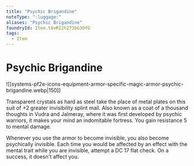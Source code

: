 ```yaml
---
title: "Psychic Brigandine"
noteType: ":luggage:"
aliases: "Psychic Brigandine"
foundryId: Item.t8vRI2h273bG3OfG
tags:
  - Item
---
```


# Psychic Brigandine
![[systems-pf2e-icons-equipment-armor-specific-magic-armor-psychic-brigandine.webp|150]]

Transparent crystals as hard as steel take the place of metal plates on this suit of +2 greater invisibility splint mail. Also known as a coat of a thousand thoughts in Vudra and Jalmeray, where it was first developed by psychic warriors, it makes your mind an indomitable fortress. You gain resistance 5 to mental damage.

Whenever you use the armor to become invisible, you also become psychically invisible. Each time you would be affected by an effect with the mental trait while you are invisible, attempt a DC 17 flat check. On a success, it doesn't affect you.
